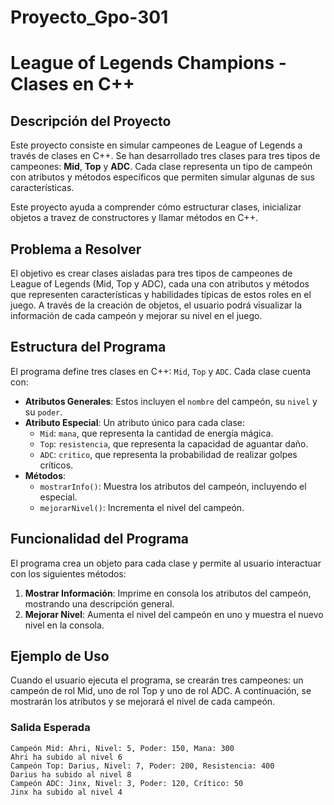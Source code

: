 # Proyecto_Gpo-301

# League of Legends Champions - Clases en C++

## Descripción del Proyecto
Este proyecto consiste en simular campeones de League of Legends a través de clases en C++. Se han desarrollado tres clases para tres tipos de campeones: **Mid**, **Top** y **ADC**. Cada clase representa un tipo de campeón con atributos y métodos específicos que permiten simular algunas de sus características.

Este proyecto ayuda a comprender cómo estructurar clases, inicializar objetos a travez de constructores y llamar métodos en C++.

## Problema a Resolver
El objetivo es crear clases aisladas para tres tipos de campeones de League of Legends (Mid, Top y ADC), cada una con atributos y métodos que representen características y habilidades típicas de estos roles en el juego. A través de la creación de objetos, el usuario podrá visualizar la información de cada campeón y mejorar su nivel en el juego.

## Estructura del Programa
El programa define tres clases en C++: `Mid`, `Top` y `ADC`. Cada clase cuenta con:
- **Atributos Generales**: Estos incluyen el `nombre` del campeón, su `nivel` y su `poder`.
- **Atributo Especial**: Un atributo único para cada clase:
  - `Mid`: `mana`, que representa la cantidad de energía mágica.
  - `Top`: `resistencia`, que representa la capacidad de aguantar daño.
  - `ADC`: `critico`, que representa la probabilidad de realizar golpes críticos.
- **Métodos**:
  - `mostrarInfo()`: Muestra los atributos del campeón, incluyendo el especial.
  - `mejorarNivel()`: Incrementa el nivel del campeón.

## Funcionalidad del Programa
El programa crea un objeto para cada clase y permite al usuario interactuar con los siguientes métodos:
1. **Mostrar Información**: Imprime en consola los atributos del campeón, mostrando una descripción general.
2. **Mejorar Nivel**: Aumenta el nivel del campeón en uno y muestra el nuevo nivel en la consola.

## Ejemplo de Uso
Cuando el usuario ejecuta el programa, se crearán tres campeones: un campeón de rol Mid, uno de rol Top y uno de rol ADC. A continuación, se mostrarán los atributos y se mejorará el nivel de cada campeón.

### Salida Esperada
```plaintext
Campeón Mid: Ahri, Nivel: 5, Poder: 150, Mana: 300
Ahri ha subido al nivel 6
Campeón Top: Darius, Nivel: 7, Poder: 200, Resistencia: 400
Darius ha subido al nivel 8
Campeón ADC: Jinx, Nivel: 3, Poder: 120, Crítico: 50
Jinx ha subido al nivel 4

